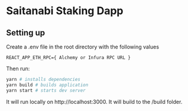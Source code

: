 # Saitanabi Staking Dapp

## Setting up

Create a .env file in the root directory with the following values

```
REACT_APP_ETH_RPC={ Alchemy or Infura RPC URL }
```

Then run:

```bash
yarn # installs dependencies
yarn build # builds application
yarn start # starts dev server
```

It will run locally on http://localhost:3000. It will build to the /build folder.